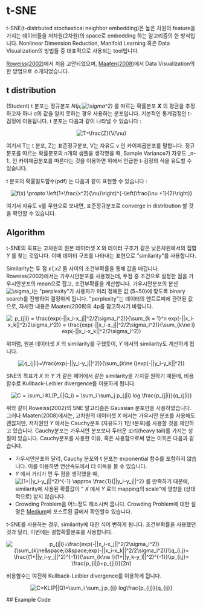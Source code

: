 # t-SNE
t-SNE(t-distrbuted stochastical neighbor embedding)은 높은 차원의 feature을 가지는 데이터들을 저차원(2차원)의 space로 embedding 하는 알고리즘의 한 방식입니다. 
Nonlinear Dimension Reduction, Manifold Learning 혹은 Data Visualization의 방법들 중 대표적으로 사용되는 tool입니다.

[Roweiss(2002)](https://cs.nyu.edu/~roweis/papers/sne_final.pdf)에서 처음 고안되었으며, [Maaten(2008)](https://jmlr.org/papers/volume9/vandermaaten08a/vandermaaten08a.pdf)에서 Data Visualization의 한 방법으로 소개되었습니다.

## t distribution
(Student) t 분포는 정규분포 _N(μ,<img src="https://latex.codecogs.com/svg.image?\sigma^2" title="\sigma^2" />)_ 를 따르는 확률분포 _**X**_ 의 평균을 추정하고자 하나 σ의 값을 알지 못하는 경우 사용하는 분포입니다. 기본적인 통계검정인 t-검정에 이용됩니다.
t 분포는 다음과 같이 나타낼 수 있습니다 : 
<p align="center">
  <img src="https://latex.codecogs.com/svg.image?T=\frac{Z}{V/\nu}" title="T=\frac{Z}{V/\nu}" />
</p>
여기서 T는 t 분포, Z는 표준정규분포, V는 자유도 ν 인 카이제곱분포를 말합니다. 정규분포를 따르는 확률분포의 n개의 샘플을 생각했을 때, Sample Variance가 자유도 _n-1_ 인 카이제곱분포를 따른다는 것을 이용하면 위에서 언급한 t-검정의 식을 유도할 수 있습니다.

t 분포의 확률밀도함수(pdf) 는 다음과 같이 표현할 수 있습니다 :
<p align="center">
  <img src="https://latex.codecogs.com/svg.image?f(x)&space;\propto&space;&space;\left(1&plus;\frac{x^2}{\nu}\right)^{-\left(\frac{\nu&space;&plus;1}{2}\right)}" title="f(x) \propto \left(1+\frac{x^2}{\nu}\right)^{-\left(\frac{\nu +1}{2}\right)}" />
</p>
여기서 자유도 ν를 무한으로 보내면, 표준정규분포로 converge in distribution 할 것을 확인할 수 있습니다.

## Algorithm
t-SNE의 목표는 고차원의 원본 데이터셋 _X_ 와 데이터 구조가 같은 낮은차원에서의 집합  _Y_ 를 찾는 것입니다. 이때 데이터 구조를 나타내는 표현으로 "similarity"를 사용합니다.

Similarity는 두 점 _x1,x2_ 들 사이의 조건부확률을 통해 값을 매깁니다. Roweiss(2002)에서는 가우시안분포를 사용했는데, 두점 중 조건으로 설정한 점을 가우시안분포의 mean으로 잡고, 조건부확률을 계산합니다. 가우시안분포의 분산 <img src="https://latex.codecogs.com/svg.image?\sigma_i" title="\sigma_i" />는 "perplexity"가 사용자가 미리 정해둔 값 (5~50)에 맞도록 binary search를 진행하여 결정하게 됩니다. "perplexity"는 데이터의 엔트로피에 관련된 값으로, 자세한 내용은 Maaten(2008)의 4p를 참고하시기 바랍니다.
<p align="center">
  <img src="https://latex.codecogs.com/svg.image?p_{j|i}&space;=&space;\frac{exp(-||x_i-x_j||^2/2\sigma_i^2)}{\sum_{k&space;=&space;1}^n&space;exp(-||x_i-x_k||^2/2\sigma_i^2)}&space;=&space;\frac{exp(-||x_i-x_j||^2/2\sigma_i^2)}{\sum_{k\ne&space;i}&space;exp(-||x_i-x_k||^2/2\sigma_i^2)}" title="p_{j|i} = \frac{exp(-||x_i-x_j||^2/2\sigma_i^2)}{\sum_{k = 1}^n exp(-||x_i-x_k||^2/2\sigma_i^2)} = \frac{exp(-||x_i-x_j||^2/2\sigma_i^2)}{\sum_{k\ne i} exp(-||x_i-x_k||^2/2\sigma_i^2)}" />
</p>

위처럼, 원본 데이터셋 _X_ 의 similarity를 구했듯이, _Y_ 에서의 similarity도 계산하게 됩니다.

<p align="center">
  <img src="https://latex.codecogs.com/svg.image?q_{j|i}=\frac{exp(-||y_i-y_j||^2)}{\sum_{k\ne&space;i}exp(-||y_i-y_k||^2)}" title="q_{j|i}=\frac{exp(-||y_i-y_j||^2)}{\sum_{k\ne i}exp(-||y_i-y_k||^2)}" />
</p>

SNE의 목표가 _X_ 와 _Y_ 가 같은 페어에서 같은 similarity을 가지길 원하기 때문에, 비용함수로 Kullback-Leibler divergence를 이용하게 됩니다. 
<p align="center">
  <img src="https://latex.codecogs.com/svg.image?C&space;=&space;\sum_i&space;KL(P_i||Q_i)&space;=&space;\sum_i&space;\sum_j&space;p_{j|i}&space;log&space;\frac{p_{j|i}}{q_{j|i}}" title="C = \sum_i KL(P_i||Q_i) = \sum_i \sum_j p_{j|i} log \frac{p_{j|i}}{q_{j|i}}" />
</p>

위와 같이 Roweiss(2002)의 SNE 알고리즘은 Gaussian 분포만을 사용하였습니다. 그러나 Maaten(2008)에서는, 고차원의 데이터셋 _X_ 에서는 가우시안 분포를 사용해도 괜찮지만, 저차원인 _Y_ 에서는 Cauchy분포 (자유도가 1인 t분포)를 사용할 것을 제안하고 있습니다. Cauchy분포는 가우시안 분포보다 두터운 꼬리(heavy tail)를 가지는 성질이 있습니다. Cauchy분포를 사용한 이유, 혹은 사용함으로써 얻는 이득은 다음과 같습니다.

- 가우시안분포와 달리, Cauchy 분포와 t 분포는 exponential 함수를 포함하지 않습니다. 이를 이용하면 연산속도에서 더 이득을 볼 수 있습니다.
- _Y_ 에서 거리가 먼 두 점을 생각했을 때, <img src="https://latex.codecogs.com/svg.image?(1&plus;||y_i-y_j||^2)^{-1}&space;\approx&space;\frac{1}{||y_i-y_j||^2}" title="(1+||y_i-y_j||^2)^{-1} \approx \frac{1}{||y_i-y_j||^2}" /> 를 만족하기 때문에, similarity에 사용된 확률값이 " _X_ 에서 _Y_ 로의 mapping의 scale"에 영향을 (상대적으로) 받지 않습니다.
- Crowding Problem을 어느정도 해소시켜 줍니다. Crowding Problem에 대한 설명은 [Medium](https://medium.com/@Vivek06/crowding-problem-c9ba85c3bb2d)에 포스트된 글에서 확인할수 있습니다.

t-SNE를 사용하는 경우, similarity에 대한 식이 변하게 됩니다. 조건부확률을 사용했던 것과 달리, 이번에는 결합확률분포를 사용합니다.
<p align="center">
  <img src="https://latex.codecogs.com/svg.image?p_{j|i}=\frac{exp(-||x_i-x_j||^2/2\sigma_i^2)}{\sum_{k\ne&space;i}&space;exp(-||x_i-x_k||^2/2\sigma_i^2)}\\q_{i,j}=&space;\frac{(1&plus;||y_i-y_j||^2)^{-1}}{\sum_{k\ne&space;l}(1&plus;||y_k-y_l||^2)^{-1}}\\p_{i,j}=&space;\frac{p_{i|j}&plus;p_{j|i}}{2n}&space;" title="p_{j|i}=\frac{exp(-||x_i-x_j||^2/2\sigma_i^2)}{\sum_{k\ne&space;i}&space;exp(-||x_i-x_k||^2/2\sigma_i^2)}\\q_{i,j}= \frac{(1+||y_i-y_j||^2)^{-1}}{\sum_{k\ne l}(1+||y_k-y_l||^2)^{-1}}\\p_{i,j}= \frac{p_{i|j}+p_{j|i}}{2n} " />
</p>

비용함수는 여전히 Kullback-Leibler divergence를 이용하게 됩니다.
<p align="center">
  <img src="https://latex.codecogs.com/svg.image?C=KL(P||Q)=\sum_i&space;\sum_j&space;p_{ij}&space;log\frac{p_{ij}}{q_{ij}}" title="C=KL(P||Q)=\sum_i \sum_j p_{ij} log\frac{p_{ij}}{q_{ij}}" />
</p>
## Example Code
 
